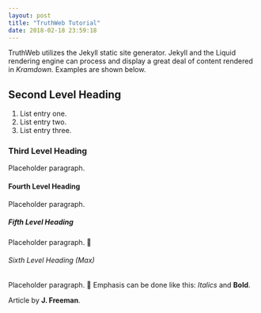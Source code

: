 ```yaml
---
layout: post
title: "TruthWeb Tutorial"
date: 2018-02-18 23:59:18
---
```


TruthWeb utilizes the Jekyll static site generator. Jekyll and the Liquid rendering engine can process and display a great deal of content rendered in *Kramdown.* Examples are shown below.

## Second Level Heading
1. List entry one.
2. List entry two.
3. List entry three.

### Third Level Heading
Placeholder paragraph.

#### Fourth Level Heading
Placeholder paragraph.

##### Fifth Level Heading
Placeholder paragraph.

###### Sixth Level Heading (Max)
Placeholder paragraph.

Emphasis can be done like this: *Italics* and **Bold**.

Article by **J. Freeman**.
